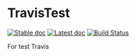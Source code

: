 # TravisTest
[![Stable doc][stable-doc-img]][stable-doc-url]
[![Latest doc][latest-doc-img]][latest-doc-url]
[![Build Status][build-img]][build-url]

For test Travis

[stable-doc-img]: https://img.shields.io/badge/docs-stable-blue.svg
[stable-doc-url]: https://kdw503.github.io/TravisTest.jl/stable
[latest-doc-img]: https://img.shields.io/badge/docs-latest-blue.svg
[latest-doc-url]: https://kdw503.github.io/TravisTest.jl/latest

[build-img]: https://travis-ci.org/kdw503/TravisTest.svg?branch=master
[build-url]: https://travis-ci.org/kdw503/TravisTest
